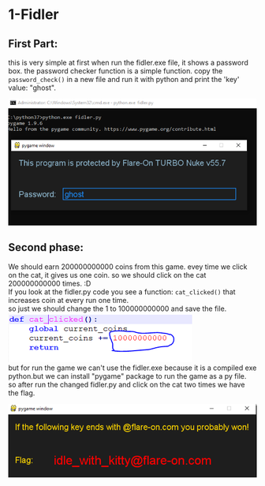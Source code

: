 # 1-Fidler
## First Part:
this is very simple
at first when run the fidler.exe file, it shows a password box. the password checker function is a simple function.  copy the ```password_check()``` in a new file and run it with python and print the 'key' value: "ghost".  

![alt text](https://github.com/aleeamini/Flareon7-2020/blob/main/1/pass.png)  

## Second phase:
We should earn 200000000000 coins from this game. evey time we click on the cat, it gives us one coin. so we should click on the cat 200000000000 times. :D  
If you look at the fidler.py code you see a function: ```cat_clicked()``` that increases coin at every run one time.  
so just we should change the 1 to 100000000000 and save the file.  
![alt text](https://github.com/aleeamini/Flareon7-2020/blob/main/1/change_counter.png)  
but for run the game we can't use the fidler.exe because it is a compiled exe python.but we can install "pygame" package to run the game as a py file.  
so after run the changed fidler.py and click on the cat two times we have the flag.  

![alt text](https://github.com/aleeamini/Flareon7-2020/blob/main/1/flag.PNG)  


